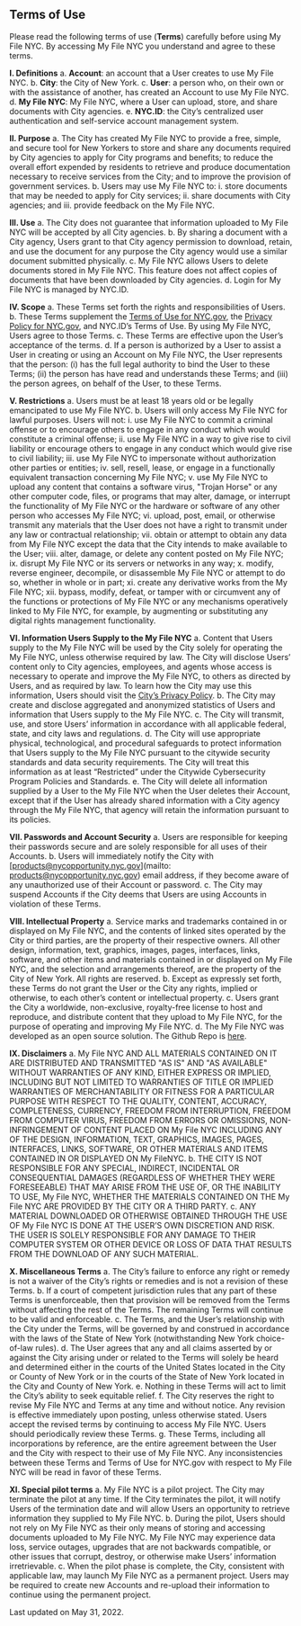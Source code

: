 ## Terms of Use

Please read the following terms of use (**Terms**) carefully before using My File NYC. By accessing My File NYC you understand and agree to these terms.

**I. Definitions**
a. **Account**: an account that a User creates to use My File NYC.
b. **City**: the City of New York.
c. **User**: a person who, on their own or with the assistance of another, has created an Account to use My File NYC.
d. **My File NYC**: My File NYC, where a User can upload, store, and share documents with City agencies.
e. **NYC.ID**: the City’s centralized user authentication and self-service account management system.

**II. Purpose**
a. The City has created My File NYC to provide a free, simple, and secure tool for New Yorkers to store and share any documents required by City agencies to apply for City programs and benefits; to reduce the overall effort expended by residents to retrieve and produce documentation necessary to receive services from the City; and to improve the provision of government services.
b. Users may use My File NYC to:
i. store documents that may be needed to apply for City services;
ii. share documents with City agencies; and
iii. provide feedback on the My File NYC.

**III. Use**
a. The City does not guarantee that information uploaded to My File NYC will be accepted by all City agencies.
b. By sharing a document with a City agency, Users grant to that City agency permission to download, retain, and use the document for any purpose the City agency would use a similar document submitted physically.
c. My File NYC allows Users to delete documents stored in My File NYC. This feature does not affect copies of documents that have been downloaded by City agencies.
d. Login for My File NYC is managed by NYC.ID.

**IV. Scope**
a. These Terms set forth the rights and responsibilities of Users.
b. These Terms supplement the [Terms of Use for NYC.gov](https://www1.nyc.gov/home/terms-of-use.page), the [Privacy Policy for NYC.gov](https://www1.nyc.gov/home/privacy-policy.page), and NYC.ID’s Terms of Use. By using My File NYC, Users agree to those Terms.
c. These Terms are effective upon the User’s acceptance of the terms.
d. If a person is authorized by a User to assist a User in creating or using an Account on My File NYC, the User represents that the person: (i) has the full legal authority to bind the User to these Terms; (ii) the person has have read and understands these Terms; and (iii) the person agrees, on behalf of the User, to these Terms.

**V. Restrictions**
a. Users must be at least 18 years old or be legally emancipated to use My File NYC.
b. Users will only access My File NYC for lawful purposes. Users will not:
i. use My File NYC to commit a criminal offense or to encourage others to engage in any conduct which would constitute a criminal offense;
ii. use My File NYC in a way to give rise to civil liability or encourage others to engage in any conduct which would give rise to civil liability;
iii. use My File NYC to impersonate without authorization other parties or entities;
iv. sell, resell, lease, or engage in a functionally equivalent transaction concerning My File NYC;
v. use My File NYC to upload any content that contains a software virus, "Trojan Horse" or any other computer code, files, or programs that may alter, damage, or interrupt the functionality of My File NYC or the hardware or software of any other person who accesses My File NYC;
vi. upload, post, email, or otherwise transmit any materials that the User does not have a right to transmit under any law or contractual relationship;
vii. obtain or attempt to obtain any data from My File NYC except the data that the City intends to make available to the User;
viii. alter, damage, or delete any content posted on My File NYC;
ix. disrupt My File NYC or its servers or networks in any way;
x. modify, reverse engineer, decompile, or disassemble My File NYC or attempt to do so, whether in whole or in part;
xi. create any derivative works from the My File NYC;
xii. bypass, modify, defeat, or tamper with or circumvent any of the functions or protections of My File NYC or any mechanisms operatively linked to My File NYC, for example, by augmenting or substituting any digital rights management functionality.

**VI. Information Users Supply to the My File NYC**
a. Content that Users supply to the My File NYC will be used by the City solely for operating the My File NYC, unless otherwise required by law. The City will disclose Users’ content only to City agencies, employees, and agents whose access is necessary to operate and improve the My File NYC, to others as directed by Users, and as required by law. To learn how the City may use this information, Users should visit the [City’s Privacy Policy](https://www1.nyc.gov/home/privacy-policy.page).
b. The City may create and disclose aggregated and anonymized statistics of Users and information that Users supply to the My File NYC.
c. The City will transmit, use, and store Users’ information in accordance with all applicable federal, state, and city laws and regulations.
d. The City will use appropriate physical, technological, and procedural safeguards to protect information that Users supply to the My File NYC pursuant to the citywide security standards and data security requirements. The City will treat this information as at least “Restricted” under the Citywide Cybersecurity Program Policies and Standards.
e. The City will delete all information supplied by a User to the My File NYC when the User deletes their Account, except that if the User has already shared information with a City agency through the My File NYC, that agency will retain the information pursuant to its policies.

**VII. Passwords and Account Security**
a. Users are responsible for keeping their passwords secure and are solely responsible for all uses of their Accounts.
b. Users will immediately notify the City with [products@nycopportunity.nyc.gov](mailto: products@nycopportunity.nyc.gov) email address, if they become aware of any unauthorized use of their Account or password.
c. The City may suspend Accounts if the City deems that Users are using Accounts in violation of these Terms.

**VIII. Intellectual Property**
a. Service marks and trademarks contained in or displayed on My File NYC, and the contents of linked sites operated by the City or third parties, are the property of their respective owners. All other design, information, text, graphics, images, pages, interfaces, links, software, and other items and materials contained in or displayed on My File NYC, and the selection and arrangements thereof, are the property of the City of New York. All rights are reserved.
b. Except as expressly set forth, these Terms do not grant the User or the City any rights, implied or otherwise, to each other’s content or intellectual property.
c. Users grant the City a worldwide, non-exclusive, royalty-free license to host and reproduce, and distribute content that they upload to My File NYC, for the purpose of operating and improving My File NYC.
d. The My File NYC was developed as an open source solution. The Github Repo is [here](https://github.com/CityOfNewYork/my-file-nyc).

**IX. Disclaimers**
a. My File NYC AND ALL MATERIALS CONTAINED ON IT ARE DISTRIBUTED AND TRANSMITTED "AS IS" AND "AS AVAILABLE" WITHOUT WARRANTIES OF ANY KIND, EITHER EXPRESS OR IMPLIED, INCLUDING BUT NOT LIMITED TO WARRANTIES OF TITLE OR IMPLIED WARRANTIES OF MERCHANTABILITY OR FITNESS FOR A PARTICULAR PURPOSE WITH RESPECT TO THE QUALITY, CONTENT, ACCURACY, COMPLETENESS, CURRENCY, FREEDOM FROM INTERRUPTION, FREEDOM FROM COMPUTER VIRUS, FREEDOM FROM ERRORS OR OMISSIONS, NON-INFRINGEMENT OF CONTENT PLACED ON My File NYC INCLUDING ANY OF THE DESIGN, INFORMATION, TEXT, GRAPHICS, IMAGES, PAGES, INTERFACES, LINKS, SOFTWARE, OR OTHER MATERIALS AND ITEMS CONTAINED IN OR DISPLAYED ON My FileNYC.
b. THE CITY IS NOT RESPONSIBLE FOR ANY SPECIAL, INDIRECT, INCIDENTAL OR CONSEQUENTIAL DAMAGES (REGARDLESS OF WHETHER THEY WERE FORESEEABLE) THAT MAY ARISE FROM THE USE OF, OR THE INABILITY TO USE, My File NYC, WHETHER THE MATERIALS CONTAINED ON THE My File NYC ARE PROVIDED BY THE CITY OR A THIRD PARTY.
c. ANY MATERIAL DOWNLOADED OR OTHERWISE OBTAINED THROUGH THE USE OF My File NYC IS DONE AT THE USER’S OWN DISCRETION AND RISK. THE USER IS SOLELY RESPONSIBLE FOR ANY DAMAGE TO THEIR COMPUTER SYSTEM OR OTHER DEVICE OR LOSS OF DATA THAT RESULTS FROM THE DOWNLOAD OF ANY SUCH MATERIAL.

**X. Miscellaneous Terms**
a. The City’s failure to enforce any right or remedy is not a waiver of the City’s rights or remedies and is not a revision of these Terms.
b. If a court of competent jurisdiction rules that any part of these Terms is unenforceable, then that provision will be removed from the Terms without affecting the rest of the Terms. The remaining Terms will continue to be valid and enforceable.
c. The Terms, and the User’s relationship with the City under the Terms, will be governed by and construed in accordance with the laws of the State of New York (notwithstanding New York choice-of-law rules).
d. The User agrees that any and all claims asserted by or against the City arising under or related to the Terms will solely be heard and determined either in the courts of the United States located in the City or County of New York or in the courts of the State of New York located in the City and County of New York.
e. Nothing in these Terms will act to limit the City’s ability to seek equitable relief.
f. The City reserves the right to revise My File NYC and Terms at any time and without notice. Any revision is effective immediately upon posting, unless otherwise stated. Users accept the revised terms by continuing to access My File NYC. Users should periodically review these Terms.
g. These Terms, including all incorporations by reference, are the entire agreement between the User and the City with respect to their use of My File NYC. Any inconsistencies between these Terms and Terms of Use for NYC.gov with respect to My File NYC will be read in favor of these Terms.

**XI. Special pilot terms**
a. My File NYC is a pilot project. The City may terminate the pilot at any time. If the City terminates the pilot, it will notify Users of the termination date and will allow Users an opportunity to retrieve information they supplied to My File NYC.
b. During the pilot, Users should not rely on My File NYC as their only means of storing and accessing documents uploaded to My File NYC. My File NYC may experience data loss, service outages, upgrades that are not backwards compatible, or other issues that corrupt, destroy, or otherwise make Users’ information irretrievable.
c. When the pilot phase is complete, the City, consistent with applicable law, may launch My File NYC as a permanent project. Users may be required to create new Accounts and re-upload their information to continue using the permanent project.

Last updated on May 31, 2022.
